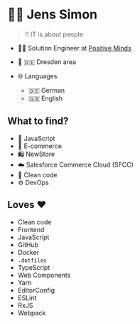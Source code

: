 # :bowing_man: Jens Simon

> :bangbang: IT is about people

- :man_technologist: Solution Engineer at [Positive Minds](https://github.com/Positive-Minds/)
- :round_pushpin: :de: Dresden area

- :globe_with_meridians: Languages
  - :de: German
  - :gb: English

## What to find?

- :love_you_gesture: JavaScript
- :shopping_cart: E-commerce
- :shopping: NewStore
- :cloud: Salesforce Commerce Cloud (SFCC)
- :broom: Clean code
- :gear: DevOps

## Loves :heart:

- Clean code
- Frontend
- JavaScript
- GitHub
- Docker
- `.dotfiles`
- TypeScript
- Web Components
- Yarn
- EditorConfig
- ESLint
- RxJS
- Webpack

<!--
**jenssimon/jenssimon** is a ✨ _special_ ✨ repository because its `README.md` (this file) appears on your GitHub profile.

Here are some ideas to get you started:

- 🔭 I’m currently working on ...
- 🌱 I’m currently learning ...
- 👯 I’m looking to collaborate on ...
- 🤔 I’m looking for help with ...
- 💬 Ask me about ...
- 📫 How to reach me: ...
- 😄 Pronouns: ...
- ⚡ Fun fact: ...
-->
